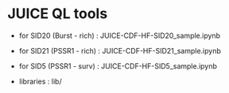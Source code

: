 # JUICE QL tools

* for SID20 (Burst - rich) :  JUICE-CDF-HF-SID20_sample.ipynb

* for SID21 (PSSR1 - rich) :  JUICE-CDF-HF-SID21_sample.ipynb
* for SID5 (PSSR1 - surv) :  JUICE-CDF-HF-SID5_sample.ipynb

* libraries :  lib/
